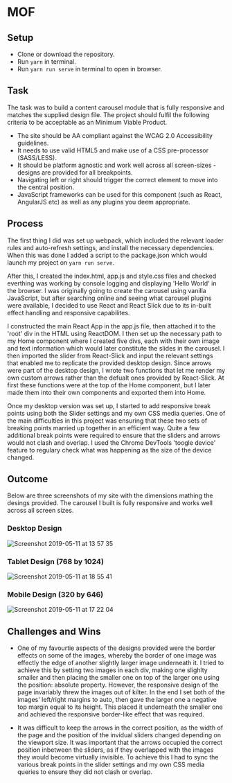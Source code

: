 # MOF

## Setup

* Clone or download the repository.
* Run `yarn` in terminal.
* Run `yarn run serve` in terminal to open in browser.

## Task

The task was to build a content carousel module that is fully responsive and matches the supplied design file. The project  should fulfil the following criteria to be acceptable as an Minimum Viable Product.
* The site should be AA compliant against the WCAG 2.0 Accessibility guidelines.
* It needs to use valid HTML5 and make use of a CSS pre-processor (SASS/LESS).
* It should be platform agnostic and work well across all screen-sizes - designs are provided for all breakpoints.
* Navigating left or right should trigger the correct element to move into the central position.
* JavaScript frameworks can be used for this component (such as React, AngularJS etc) as well as any plugins you deem appropriate.


## Process
The first thing I did was set up webpack, which included the relevant loader rules and auto-refresh settings, and install the necessary dependencies. When this was done I added a script to the package.json which would launch my project on `yarn run serve`.

After this, I created the index.html, app.js and style.css files and checked everthing was working by console logging and displaying 'Hello World' in the browser. I was originally going to create the carousel using vanilla JavaScript, but after searching online and seeing what carousel plugins were available, I decided to use React and React Slick due to its in-built effect handling and responsive capabilites.

I constructed the main React App in the app.js file, then attached it to the 'root' div in the HTML using ReactDOM. I then set up the necessary path to my Home component where I created five divs, each with their own image and text information which would later constitute the slides in the carousel. I then imported the slider from React-Slick and input the relevant settings that enabled me to replicate the provided desktop design. Since arrows were part of the desktop design, I wrote two functions that let me render my own custom arrows rather than the defualt ones provided by React-Slick. At first these functions were at the top of the Home component, but I later made them into their own components and exported them into Home.

Once my desktop version was set up, I started to add responsive break points using both the Slider settings and my own CSS media queries. One of the main difficulties in this project was ensuring that these two sets of breaking points married up together in an efficient way. Quite a few additional break points were required to ensure that the sliders and arrows would not clash and overlap. I used the Chrome DevTools 'toogle device' feature to regulary check what was happening as the size of the device changed.

## Outcome
Below are three screenshots of my site with the dimensions mathing the desings provided. The carousel I built is fully responsive and works well across all screen sizes.

### Desktop Design
![Screenshot 2019-05-11 at 13 57 35](https://user-images.githubusercontent.com/43914382/57572864-5aa04200-7418-11e9-8428-9841500a3191.png)

### Tablet Design (768 by 1024)
![Screenshot 2019-05-11 at 18 55 41](https://user-images.githubusercontent.com/43914382/57573358-6c84e380-741e-11e9-9977-d4e8a005522f.png)

### Mobile Design (320 by 646)
![Screenshot 2019-05-11 at 17 22 04](https://user-images.githubusercontent.com/43914382/57572880-92a78500-7418-11e9-919f-98b616a15472.png)


## Challenges and Wins

* One of my favourtie aspects of the designs provided were the border effects on some of the images, whereby the border of one image was effectly the edge of another slightly larger image underneath it. I tried to achieve this by setting two images in each div, making one slighlty smaller and then placing the smaller one on top of the larger one using the position: absolute property. However, the responsive design of the page invariably threw the images out of kilter. In the end I set both of the images' left/right margins to auto, then gave the larger one a negative top margin equal to its height. This placed it underneath the smaller one and achieved the responsive border-like effect that was required.

* It was difficult to keep the arrows in the correct position, as the width of the page and the position of the invidual sliders changed depending on the viewport size. It was important that the arrows occupied the correct position inbetween the sliders, as if they overlapped with the images they would become virtually invisible. To achieve this I had to sync the various break points in the slider settings and my own CSS media queries to ensure they did not clash or overlap.
